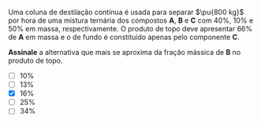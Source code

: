 Uma coluna de destilação contínua é usada para separar $\pu{800 kg}$ por hora de uma mistura ternária dos compostos **A**, **B** e **C** com $40\%$, $10\%$ e $50\%$ em massa, respectivamente. O produto de topo deve apresentar $66\%$ de **A** em massa e o de fundo é constituído apenas pelo componente **C**. 

**Assinale** a alternativa que mais se aproxima da fração mássica de **B** no produto de topo.

- [ ] $10\%$
- [ ] $13\%$
- [x] $16\%$
- [ ] $25\%$
- [ ] $34\%$
